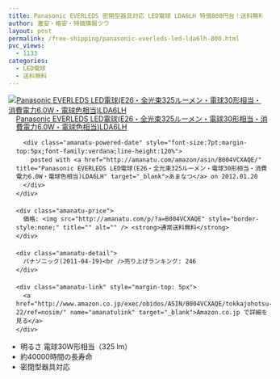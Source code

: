 ```yaml
---
title: Panasonic EVERLEDS 密閉型器具対応 LED電球 LDA6LH 特価800円台！送料無料！
author: 激安・格安・特価情報ツウ
layout: post
permalink: /free-shipping/panasonic-everleds-led-lda6lh-800.html
pvc_views:
  - 1133
categories:
  - LED電球
  - 送料無料
---
```

<div class="amanatu-box" style="margin-bottom:0px;">
  <div class="amanatu-image" style="float:left;">
    <a href="http://www.amazon.co.jp/exec/obidos/ASIN/B004VCXAQE/tokkajohotsu-22/ref=nosim/" name="amanatulink" target="_blank"><img src="http://i0.wp.com/ecx.images-amazon.com/images/I/418L4A-epyL._SL160_.jpg?w=546" alt="Panasonic EVERLEDS LED電球(E26・全光束325ルーメン・電球30形相当・消費電力6.0W・電球色相当)LDA6LH" style="border: none;" data-recalc-dims="1" /></a>
  </div>
  
  <div class="amanatu-info" style="float:left;margin-left:15px;line-height:120%">
    <div class="amanatu-name" style="margin-bottom:10px;line-height:120%">
      <a href="http://www.amazon.co.jp/exec/obidos/ASIN/B004VCXAQE/tokkajohotsu-22/ref=nosim/" name="amanatulink" target="_blank">Panasonic EVERLEDS LED電球(E26・全光束325ルーメン・電球30形相当・消費電力6.0W・電球色相当)LDA6LH</a> 
      
      <div class="amanatu-powered-date" style="font-size:7pt;margin-top:5px;font-family:verdana;line-height:120%">
        posted with <a href="http://amanatu.com/amazon/asin/B004VCXAQE/" title="Panasonic EVERLEDS LED電球(E26・全光束325ルーメン・電球30形相当・消費電力6.0W・電球色相当)LDA6LH" target="_blank">あまなつ</a> on 2012.01.20
      </div>
    </div>
    
    <div class="amanatu-price">
      価格: <img src="http://amanatu.com/p/?a=B004VCXAQE" style="border-style:none;" title="" alt="" /> <strong>通常送料無料</strong>
    </div>
    
    <div class="amanatu-detail">
      パナソニック(2011-04-19)<br />売り上げランキング: 246
    </div>
    
    <div class="amanatu-link" style="margin-top: 5px">
      <a href="http://www.amazon.co.jp/exec/obidos/ASIN/B004VCXAQE/tokkajohotsu-22/ref=nosim/" name="amanatulink" target="_blank">Amazon.co.jp で詳細を見る</a>
    </div>
  </div>
  
  <div class="amanatu-footer" style="clear: left">
  </div>
</div>

<!--more-->

  * 明るさ 電球30W形相当（325 lm）
  * 約40000時間の長寿命
  * 密閉型器具対応